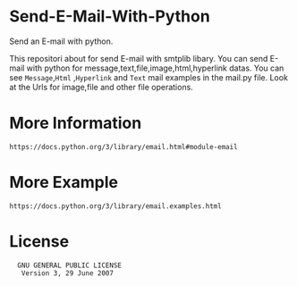 # Send-E-Mail-With-Python
Send an E-mail with python.

  This repositori about for send E-mail with smtplib libary. You can send E-mail with python for message,text,file,image,html,hyperlink datas.
You can see `Message`,`Html` ,`Hyperlink` and `Text` mail examples in the mail.py file. Look at the Urls for image,file and other file operations.

# More Information
    https://docs.python.org/3/library/email.html#module-email

# More Example

    https://docs.python.org/3/library/email.examples.html
  
# License

      GNU GENERAL PUBLIC LICENSE
       Version 3, 29 June 2007
    
